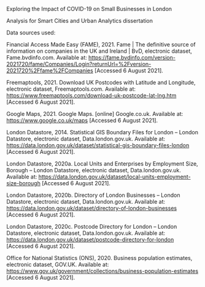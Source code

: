Exploring the Impact of COVID-19 on Small Businesses in London

Analysis for Smart Cities and Urban Analytics dissertation

Data sources used:

Financial Access Made Easy (FAME), 2021. Fame | The definitive source of information on companies in the UK and Ireland | BvD, electronic dataset, Fame.bvdinfo.com. Available at: <https://fame.bvdinfo.com/version-2021720/fame/Companies/Login?returnUrl=%2Fversion-2021720%2Ffame%2FCompanies> [Accessed 6 August 2021].

Freemaptools, 2021. Download UK Postcodes with Latitude and Longitude, electronic dataset, Freemaptools.com. Available at: <https://www.freemaptools.com/download-uk-postcode-lat-lng.htm> [Accessed 6 August 2021].

Google Maps, 2021. Google Maps. [online] Google.co.uk. Available at: <https://www.google.co.uk/maps> [Accessed 6 August 2021].

London Datastore, 2014. Statistical GIS Boundary Files for London – London Datastore, electronic dataset, Data.london.gov.uk. Available at: <https://data.london.gov.uk/dataset/statistical-gis-boundary-files-london> [Accessed 6 August 2021].

London Datastore, 2020a. Local Units and Enterprises by Employment Size, Borough – London Datastore, electronic dataset, Data.london.gov.uk. Available at: <https://data.london.gov.uk/dataset/local-units-employment-size-borough> [Accessed 6 August 2021].

London Datastore, 2020b. Directory of London Businesses – London Datastore, electronic dataset, Data.london.gov.uk. Available at: <https://data.london.gov.uk/dataset/directory-of-london-businesses> [Accessed 6 August 2021].

London Datastore, 2020c. Postcode Directory for London – London Datastore, electronic dataset, Data.london.gov.uk. Available at: <https://data.london.gov.uk/dataset/postcode-directory-for-london> [Accessed 6 August 2021].

Office for National Statistics (ONS), 2020. Business population estimates, electronic dataset, GOV.UK. Available at: <https://www.gov.uk/government/collections/business-population-estimates> [Accessed 6 August 2021].

